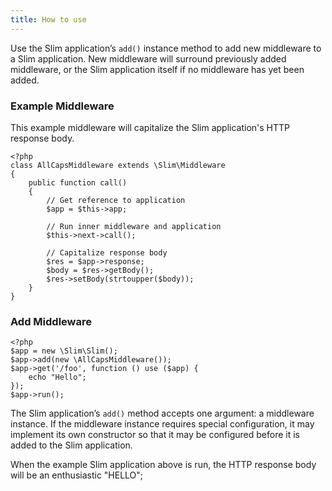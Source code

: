```yaml
---
title: How to use
---
```

Use the Slim application’s `add()` instance method to add new middleware to a Slim application. New middleware will
surround previously added middleware, or the Slim application itself if no middleware has yet been added.

### Example Middleware

This example middleware will capitalize the Slim application's HTTP response body.

    <?php
    class AllCapsMiddleware extends \Slim\Middleware
    {
        public function call()
        {
            // Get reference to application
            $app = $this->app;

            // Run inner middleware and application
            $this->next->call();

            // Capitalize response body
            $res = $app->response;
            $body = $res->getBody();
            $res->setBody(strtoupper($body));
        }
    }

### Add Middleware

    <?php
    $app = new \Slim\Slim();
    $app->add(new \AllCapsMiddleware());
    $app->get('/foo', function () use ($app) {
        echo "Hello";
    });
    $app->run();

The Slim application’s `add()` method accepts one argument: a middleware instance. If the middleware instance requires
special configuration, it may implement its own constructor so that it may be configured before it is added to the
Slim application.

When the example Slim application above is run, the HTTP response body will be an enthusiastic "HELLO";

